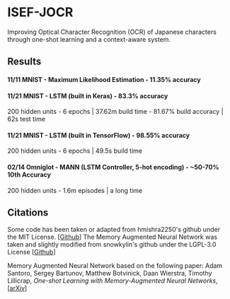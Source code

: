# ISEF-JOCR
Improving Optical Character Recognition (OCR) of Japanese characters through one-shot learning and a context-aware system.
## Results
#### 11/11 MNIST - Maximum Likelihood Estimation - 11.35% accuracy

#### 11/21 MNIST - LSTM (built in Keras) - 83.3% accuracy

200 hidden units - 6 epochs | 37.62m build time - 81.67% build accuracy | 62s test time

#### 11/21 MNIST - LSTM (built in TensorFlow) - 98.55% accuracy

200 hidden units - 6 epochs | 49.5s build time

#### 02/14 Omniglot - MANN (LSTM Controller, 5-hot encoding) - ~50-70% 10th Accuracy

200 hidden units - 1.6m episodes | a long time

## Citations
Some code has been taken or adapted from hmishra2250's github under the MIT License. [[Github](https://github.com/hmishra2250/NTM-One-Shot-TF)]
The Memory Augmented Neural Network was taken and slightly modified from snowkylin's github under the LGPL-3.0 License [[Github](https://github.com/snowkylin/ntm)]

Memory Augmented Neural Network based on the following paper:
Adam Santoro, Sergey Bartunov, Matthew Botvinick, Daan Wierstra, Timothy Lillicrap, *One-shot Learning with Memory-Augmented Neural Networks*, [[arXiv](http://arxiv.org/abs/1605.06065)]
